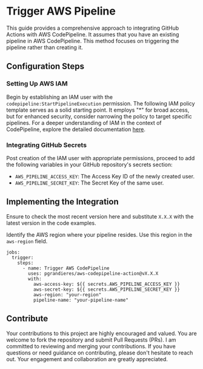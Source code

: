 # Trigger AWS Pipeline

This guide provides a comprehensive approach to integrating GitHub Actions with AWS CodePipeline. It assumes that you have an existing pipeline in AWS CodePipeline. This method focuses on triggering the pipeline rather than creating it.

## Configuration Steps

### Setting Up AWS IAM

Begin by establishing an IAM user with the `codepipeline:StartPipelineExecution` permission. The following IAM policy template serves as a solid starting point. It employs "*" for broad access, but for enhanced security, consider narrowing the policy to target specific pipelines. For a deeper understanding of IAM in the context of CodePipeline, explore the detailed documentation [here](https://docs.aws.amazon.com/codepipeline/latest/userguide/permissions-reference.html).

### Integrating GitHub Secrets

Post creation of the IAM user with appropriate permissions, proceed to add the following variables in your GitHub repository's secrets section:

- `AWS_PIPELINE_ACCESS_KEY`: The Access Key ID of the newly created user.
- `AWS_PIPELINE_SECRET_KEY`: The Secret Key of the same user.


## Implementing the Integration

Ensure to check the most recent version here and substitute `X.X.X` with the latest version in the code examples.

Identify the AWS region where your pipeline resides. Use this region in the `aws-region` field.

```
jobs:
  trigger:
    steps:
      - name: Trigger AWS CodePipeline
        uses: pgrandieres/aws-codepipeline-action@vX.X.X
        with:
          aws-access-key: ${{ secrets.AWS_PIPELINE_ACCESS_KEY }}
          aws-secret-key: ${{ secrets.AWS_PIPELINE_SECRET_KEY }}
          aws-region: "your-region"
          pipeline-name: "your-pipeline-name"
```

## Contribute 

Your contributions to this project are highly encouraged and valued. You are welcome to fork the repository and submit Pull Requests (PRs). I am committed to reviewing and merging your contributions. If you have questions or need guidance on contributing, please don't hesitate to reach out. Your engagement and collaboration are greatly appreciated.
